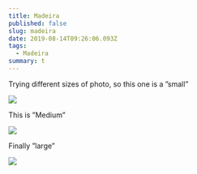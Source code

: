 ```yaml
---
title: Madeira
published: false
slug: madeira
date: 2019-08-14T09:26:06.093Z
tags:
  - Madeira
summary: t
---
```

Trying different sizes of photo, so this one is a ”small”

![](/images/uploads/8159e801-b146-448f-ad39-ae149368ede4.jpeg)

This is ”Medium”

![](/images/uploads/fba4b2b2-60e7-49b7-aeb9-c194187cab90.jpeg)

Finally ”large”

![](/images/uploads/621acdcd-7c13-4e0c-a57e-893c2dcfac63.jpeg)

